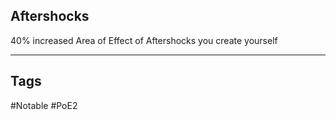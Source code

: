 ## Aftershocks
40% increased Area of Effect of Aftershocks you create yourself

---
## Tags
#Notable
#PoE2
